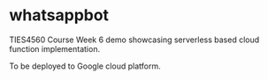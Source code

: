 # whatsappbot
 
TIES4560 Course Week 6 demo showcasing serverless based cloud function implementation.

To be deployed to Google cloud platform.




